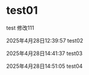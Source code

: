 # test01
test
修改111

2025年4月28日12:39:57 test02

2025年4月28日14:41:37 test03

2025年4月28日14:51:05 test04

